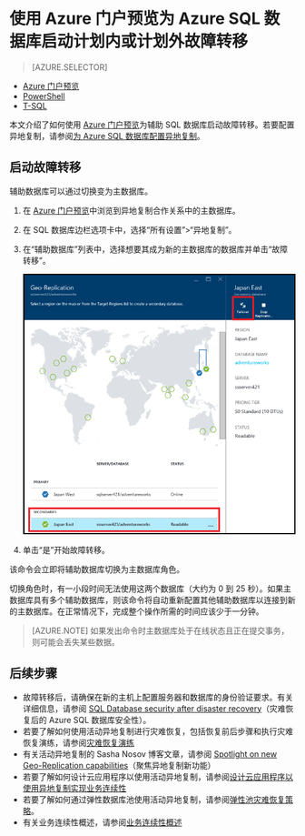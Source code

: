 <properties 
    pageTitle="使用 Azure 门户预览为 Azure SQL 数据库启动计划内或计划外故障转移 | Azure" 
    description="使用 Azure 门户预览为 Azure SQL 数据库启动计划内或计划外故障转移" 
    services="sql-database" 
    documentationCenter="" 
    authors="stevestein" 
    manager="jhubbard" 
    editor=""/>

<tags
    ms.service="sql-database"
    ms.devlang="NA"
    ms.topic="article"
    ms.tgt_pltfrm="NA"
    ms.workload="data-management" 
    ms.date="08/29/2016"
    wacn.date="10/17/2016"
    ms.author="sstein"/>

# 使用 Azure 门户预览为 Azure SQL 数据库启动计划内或计划外故障转移


> [AZURE.SELECTOR]
- [Azure 门户预览](/documentation/articles/sql-database-geo-replication-failover-portal/)
- [PowerShell](/documentation/articles/sql-database-geo-replication-failover-powershell/)
- [T-SQL](/documentation/articles/sql-database-geo-replication-failover-transact-sql/)


本文介绍了如何使用 [Azure 门户预览](http://portal.azure.cn)为辅助 SQL 数据库启动故障转移。若要配置异地复制，请参阅[为 Azure SQL 数据库配置异地复制](/documentation/articles/sql-database-geo-replication-portal/)。


## 启动故障转移

辅助数据库可以通过切换变为主数据库。

1. 在 [Azure 门户预览](http://portal.azure.cn)中浏览到异地复制合作关系中的主数据库。
2. 在 SQL 数据库边栏选项卡中，选择“所有设置”>“异地复制”。
3. 在“辅助数据库”列表中，选择想要其成为新的主数据库的数据库并单击“故障转移”。

    ![故障转移][2]

4. 单击“是”开始故障转移。

该命令会立即将辅助数据库切换为主数据库角色。

切换角色时，有一小段时间无法使用这两个数据库（大约为 0 到 25 秒）。如果主数据库具有多个辅助数据库，则该命令将自动重新配置其他辅助数据库以连接到新的主数据库。在正常情况下，完成整个操作所需的时间应该少于一分钟。

>[AZURE.NOTE] 如果发出命令时主数据库处于在线状态且正在提交事务，则可能会丢失某些数据。


## 后续步骤   

- 故障转移后，请确保在新的主机上配置服务器和数据库的身份验证要求。有关详细信息，请参阅 [SQL Database security after disaster recovery](/documentation/articles/sql-database-geo-replication-security-config/)（灾难恢复后的 Azure SQL 数据库安全性）。
- 若要了解如何使用活动异地复制进行灾难恢复，包括恢复前后步骤和执行灾难恢复演练，请参阅[灾难恢复演练](/documentation/articles/sql-database-disaster-recovery/)
- 有关活动异地复制的 Sasha Nosov 博客文章，请参阅 [Spotlight on new Geo-Replication capabilities](https://azure.microsoft.com/blog/spotlight-on-new-capabilities-of-azure-sql-database-geo-replication/)（聚焦异地复制新功能）
- 若要了解如何设计云应用程序以使用活动异地复制，请参阅[设计云应用程序以使用异地复制实现业务连续性](/documentation/articles/sql-database-designing-cloud-solutions-for-disaster-recovery/)
- 若要了解如何通过弹性数据库池使用活动异地复制，请参阅[弹性池灾难恢复策略](/documentation/articles/sql-database-disaster-recovery-strategies-for-applications-with-elastic-pool/)。
- 有关业务连续性概述，请参阅[业务连续性概述](/documentation/articles/sql-database-business-continuity/)




<!--Image references-->
[1]: ./media/sql-database-geo-replication-failover-portal/failover.png
[2]: ./media/sql-database-geo-replication-failover-portal/secondaries.png

<!---HONumber=Mooncake_1010_2016-->